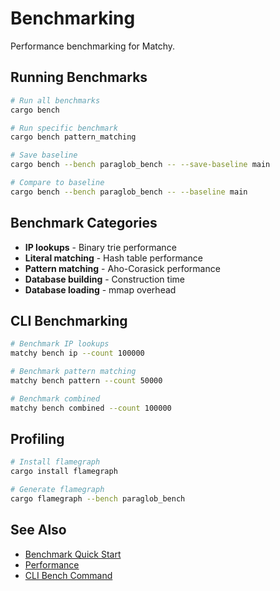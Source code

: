# Benchmarking

Performance benchmarking for Matchy.

## Running Benchmarks

```bash
# Run all benchmarks
cargo bench

# Run specific benchmark
cargo bench pattern_matching

# Save baseline
cargo bench --bench paraglob_bench -- --save-baseline main

# Compare to baseline
cargo bench --bench paraglob_bench -- --baseline main
```

## Benchmark Categories

- **IP lookups** - Binary trie performance
- **Literal matching** - Hash table performance
- **Pattern matching** - Aho-Corasick performance
- **Database building** - Construction time
- **Database loading** - mmap overhead

## CLI Benchmarking

```bash
# Benchmark IP lookups
matchy bench ip --count 100000

# Benchmark pattern matching
matchy bench pattern --count 50000

# Benchmark combined
matchy bench combined --count 100000
```

## Profiling

```bash
# Install flamegraph
cargo install flamegraph

# Generate flamegraph
cargo flamegraph --bench paraglob_bench
```

## See Also

- [Benchmark Quick Start](../benchmark-quickstart.md)
- [Performance](../architecture/performance.md)
- [CLI Bench Command](../user-guide/cli-bench.md)
